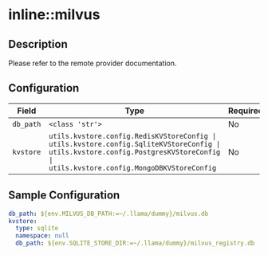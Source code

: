 # inline::milvus

## Description


Please refer to the remote provider documentation.


## Configuration

| Field | Type | Required | Default | Description |
|-------|------|----------|---------|-------------|
| `db_path` | `<class 'str'>` | No | PydanticUndefined |  |
| `kvstore` | `utils.kvstore.config.RedisKVStoreConfig \| utils.kvstore.config.SqliteKVStoreConfig \| utils.kvstore.config.PostgresKVStoreConfig \| utils.kvstore.config.MongoDBKVStoreConfig` | No | sqlite |  |

## Sample Configuration

```yaml
db_path: ${env.MILVUS_DB_PATH:=~/.llama/dummy}/milvus.db
kvstore:
  type: sqlite
  namespace: null
  db_path: ${env.SQLITE_STORE_DIR:=~/.llama/dummy}/milvus_registry.db

```

